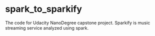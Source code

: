 # spark_to_sparkify
The code for Udacity NanoDegree capstone project. Sparkify is music streaming service analyzed using spark.
